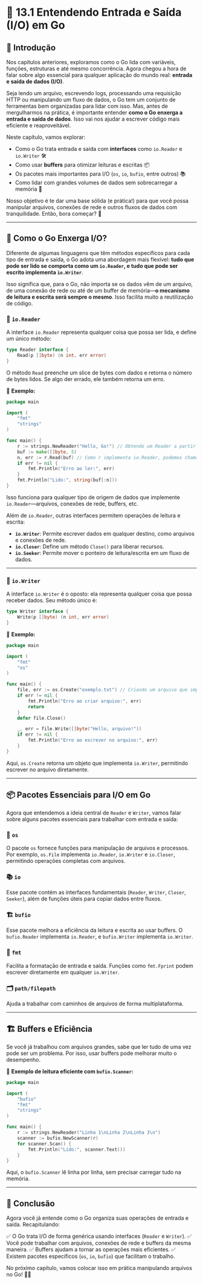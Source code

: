 # 📂 13.1 Entendendo Entrada e Saída (I/O) em Go

## 👋 Introdução

Nos capítulos anteriores, exploramos como o Go lida com variáveis, funções, estruturas e até mesmo concorrência. Agora chegou a hora de falar sobre algo essencial para qualquer aplicação do mundo real: **entrada e saída de dados (I/O)**.

Seja lendo um arquivo, escrevendo logs, processando uma requisição HTTP ou manipulando um fluxo de dados, o Go tem um conjunto de ferramentas bem organizadas para lidar com isso. Mas, antes de mergulharmos na prática, é importante entender **como o Go enxerga a entrada e saída de dados**. Isso vai nos ajudar a escrever código mais eficiente e reaproveitável.

Neste capítulo, vamos explorar:

- Como o Go trata entrada e saída com **interfaces** como `io.Reader` e `io.Writer` 🛠️
- Como usar **buffers** para otimizar leituras e escritas 📦
- Os pacotes mais importantes para I/O (`os`, `io`, `bufio`, entre outros) 📚
- Como lidar com grandes volumes de dados sem sobrecarregar a memória 🚀

Nosso objetivo é te dar uma base sólida (e prática!) para que você possa manipular arquivos, conexões de rede e outros fluxos de dados com tranquilidade. Então, bora começar? 🚀

---

## 📖 Como o Go Enxerga I/O?

Diferente de algumas linguagens que têm métodos específicos para cada tipo de entrada e saída, o Go adota uma abordagem mais flexível: **tudo que pode ser lido se comporta como um `io.Reader`, e tudo que pode ser escrito implementa `io.Writer`**.

Isso significa que, para o Go, não importa se os dados vêm de um arquivo, de uma conexão de rede ou até de um buffer de memória—**o mecanismo de leitura e escrita será sempre o mesmo**. Isso facilita muito a reutilização de código.

### 📜 `io.Reader`
A interface `io.Reader` representa qualquer coisa que possa ser lida, e define um único método:

```go
type Reader interface {
    Read(p []byte) (n int, err error)
}
```

O método `Read` preenche um slice de bytes com dados e retorna o número de bytes lidos. Se algo der errado, ele também retorna um erro.

🔹 **Exemplo:**

```go
package main

import (
    "fmt"
    "strings"
)

func main() {
    r := strings.NewReader("Hello, Go!") // Obtendo um Reader a partir de uma string
    buf := make([]byte, 5)
    n, err := r.Read(buf) // Como r implementa io.Reader, podemos chamar Read diretamente
    if err != nil {
        fmt.Println("Erro ao ler:", err)
    }
    fmt.Println("Lido:", string(buf[:n]))
}
```

Isso funciona para qualquer tipo de origem de dados que implemente `io.Reader`—arquivos, conexões de rede, buffers, etc.

Além de `io.Reader`, outras interfaces permitem operações de leitura e escrita:
- **`io.Writer`**: Permite escrever dados em qualquer destino, como arquivos e conexões de rede.
- **`io.Closer`**: Define um método `Close()` para liberar recursos.
- **`io.Seeker`**: Permite mover o ponteiro de leitura/escrita em um fluxo de dados.

---

### 📝 `io.Writer`
A interface `io.Writer` é o oposto: ela representa qualquer coisa que possa receber dados. Seu método único é:

```go
type Writer interface {
    Write(p []byte) (n int, err error)
}
```

🔹 **Exemplo:**

```go
package main

import (
    "fmt"
    "os"
)

func main() {
    file, err := os.Create("exemplo.txt") // Criando um arquivo que implementa io.Writer
    if err != nil {
        fmt.Println("Erro ao criar arquivo:", err)
        return
    }
    defer file.Close()

    _, err = file.Write([]byte("Hello, arquivo!"))
    if err != nil {
        fmt.Println("Erro ao escrever no arquivo:", err)
    }
}
```

Aqui, `os.Create` retorna um objeto que implementa `io.Writer`, permitindo escrever no arquivo diretamente.

---

## 📦 Pacotes Essenciais para I/O em Go

Agora que entendemos a ideia central de `Reader` e `Writer`, vamos falar sobre alguns pacotes essenciais para trabalhar com entrada e saída:

### 📂 `os`
O pacote `os` fornece funções para manipulação de arquivos e processos. Por exemplo, `os.File` implementa `io.Reader`, `io.Writer` e `io.Closer`, permitindo operações completas com arquivos.

### 📚 `io`
Esse pacote contém as interfaces fundamentais (`Reader`, `Writer`, `Closer`, `Seeker`), além de funções úteis para copiar dados entre fluxos.

### 🏗️ `bufio`
Esse pacote melhora a eficiência da leitura e escrita ao usar buffers. O `bufio.Reader` implementa `io.Reader`, e `bufio.Writer` implementa `io.Writer`.

### 📜 `fmt`
Facilita a formatação de entrada e saída. Funções como `fmt.Fprint` podem escrever diretamente em qualquer `io.Writer`.

### 🗂️ `path/filepath`
Ajuda a trabalhar com caminhos de arquivos de forma multiplataforma.

---

## 🏗️ Buffers e Eficiência

Se você já trabalhou com arquivos grandes, sabe que ler tudo de uma vez pode ser um problema. Por isso, usar buffers pode melhorar muito o desempenho.

🔹 **Exemplo de leitura eficiente com `bufio.Scanner`:**

```go
package main

import (
    "bufio"
    "fmt"
    "strings"
)

func main() {
    r := strings.NewReader("Linha 1\nLinha 2\nLinha 3\n")
    scanner := bufio.NewScanner(r)
    for scanner.Scan() {
        fmt.Println("Lido:", scanner.Text())
    }
}
```

Aqui, o `bufio.Scanner` lê linha por linha, sem precisar carregar tudo na memória.

---

## 🎯 Conclusão

Agora você já entende como o Go organiza suas operações de entrada e saída. Recapitulando:

✅ O Go trata I/O de forma genérica usando interfaces (`Reader` e `Writer`).
✅ Você pode trabalhar com arquivos, conexões de rede e buffers da mesma maneira.
✅ Buffers ajudam a tornar as operações mais eficientes.
✅ Existem pacotes específicos (`os`, `io`, `bufio`) que facilitam o trabalho.

No próximo capítulo, vamos colocar isso em prática manipulando arquivos no Go! 📂🚀

